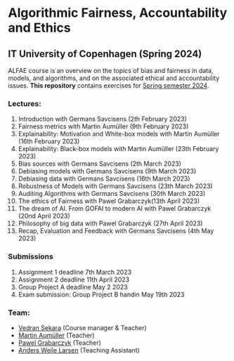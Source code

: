 # Algorithmic Fairness, Accountability and Ethics
## IT University of Copenhagen (Spring 2024)

ALFAE course is an overview on the topics of bias and fairness in data, models, and algorithms, and on the associated ethical and accountability issues. **This repository** contains exercises for [Spring semester 2024](https://learnit.itu.dk/course/view.php?id=3022793). 

### Lectures:
1. Introduction with Germans Savcisens (2th February 2023)
2. Fairness  metrics with  Martin Aumüller (9th February 2023)
3. Explainability: Motivation  and White-box models with Martin Aumüller (16th February 2023)
4. Explainability: Black-box models with Martin Aumüller (23th February 2023)
5. Bias sources with Germans Savcisens (2th March 2023)
6. Debiasing models with Germans Savcisens (9th March 2023) 
7. Debiasing data with Germans Savcisens (16th March 2023) 
8. Robustness of Models with Germans Savcisens (23th March 2023) 
9. Auditing Algorithms with Germans Savcisens (30th March 2023) 
10. The ethics of Fairness with Pawel Grabarczyk(13th April 2023)
11. The dream of AI. From GOFAI to modern AI with Pawel Grabarczyk (20nd April 2023) 
12. Philosophy of big  data with Pawel Grabarczyk (27th April 2023)
13. Recap, Evaluation and Feedback  with Germans Savcisens (4th May 2023)


### Submissions
1. Assignment 1 deadline 7th March 2023
2. Assignment 2 deadline 11th April 2023
3. Group Project A deadline May 2 2023
4. Exam submission: Group Project B handin May 19th 2023
### Team:
* [Vedran Sekara](mailto:vsek@itu.dk) (Course manager & Teacher)
* [Martin Aumüller](mailto:maau@itu.dk) (Teacher)
* [Pawel Grabarczyk](mailto:pawg@itu.dk) (Teacher)
* [Anders Weile Larsen](mailto:camw@dtu.dk) (Teaching Assistant)
